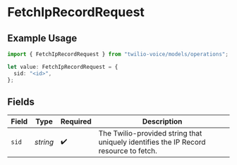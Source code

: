 # FetchIpRecordRequest

## Example Usage

```typescript
import { FetchIpRecordRequest } from "twilio-voice/models/operations";

let value: FetchIpRecordRequest = {
  sid: "<id>",
};
```

## Fields

| Field                                                                                | Type                                                                                 | Required                                                                             | Description                                                                          |
| ------------------------------------------------------------------------------------ | ------------------------------------------------------------------------------------ | ------------------------------------------------------------------------------------ | ------------------------------------------------------------------------------------ |
| `sid`                                                                                | *string*                                                                             | :heavy_check_mark:                                                                   | The Twilio-provided string that uniquely identifies the IP Record resource to fetch. |
